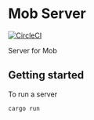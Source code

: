 # Mob Server

[![CircleCI](https://circleci.com/gh/mob-rs/server.svg?style=svg)](https://circleci.com/gh/mob-rs/server)

Server for Mob

## Getting started

To run a server

```bash
cargo run
```
